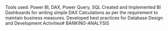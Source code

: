  Tools used: Power BI, DAX, Power Query, SQL
 Created and Implemented BI Dashboards for writing simple DAX Calculations as per the requirement to maintain business
 measures.
 Developed best practices for Database Design and Development Activities# BANKING-ANALYSIS
